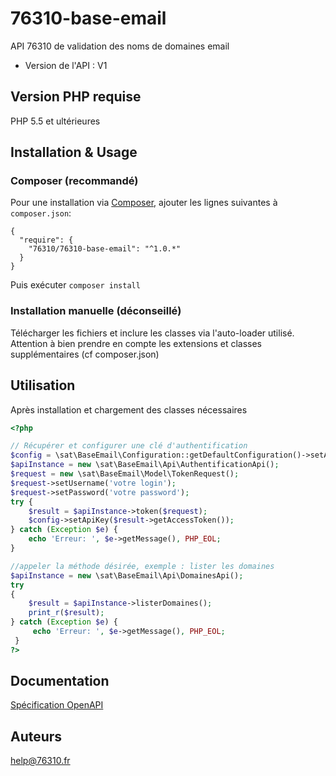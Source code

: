 # 76310-base-email
API 76310 de validation des noms de domaines email

- Version de l'API : V1

## Version PHP requise

PHP 5.5 et ultérieures

## Installation & Usage
### Composer (recommandé)

Pour une installation via [Composer](http://getcomposer.org/), ajouter les lignes suivantes à `composer.json`:

```
{
  "require": {
    "76310/76310-base-email": "^1.0.*"
  }
}
```

Puis exécuter `composer install`

### Installation manuelle (déconseillé)

Télécharger les fichiers et inclure les classes via l'auto-loader utilisé.
Attention à bien prendre en compte les extensions et classes supplémentaires (cf composer.json)

## Utilisation

Après installation et chargement des classes nécessaires

```php
<?php

// Récupérer et configurer une clé d'authentification
$config = \sat\BaseEmail\Configuration::getDefaultConfiguration()->setApiKeyPrefix('Authorization', 'Bearer');
$apiInstance = new \sat\BaseEmail\Api\AuthentificationApi();
$request = new \sat\BaseEmail\Model\TokenRequest();
$request->setUsername('votre login');
$request->setPassword('votre password');
try {
    $result = $apiInstance->token($request);
    $config->setApiKey($result->getAccessToken());
} catch (Exception $e) {
    echo 'Erreur: ', $e->getMessage(), PHP_EOL;
}

//appeler la méthode désirée, exemple : lister les domaines
$apiInstance = new \sat\BaseEmail\Api\DomainesApi();
try
{
    $result = $apiInstance->listerDomaines();
    print_r($result);
} catch (Exception $e) {
     echo 'Erreur: ', $e->getMessage(), PHP_EOL;
 }
?>
```

## Documentation

[Spécification OpenAPI](https://base-email.76310.fr:5000/Help)

## Auteurs

help@76310.fr


